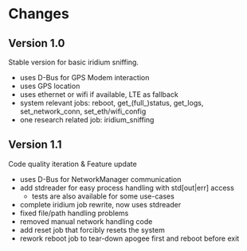 # Changes
## Version 1.0
Stable version for basic iridium sniffing.
- uses D-Bus for GPS Modem interaction
- uses GPS location
- uses ethernet or wifi if available, LTE as fallback
- system relevant jobs: reboot, get_(full_)status, get_logs, set_network_conn, set_eth/wifi_config
- one research related job: iridium_sniffing

## Version 1.1
Code quality iteration & Feature update
- uses D-Bus for NetworkManager communication
- add stdreader for easy process handling with std[out|err] access
  - tests are also available for some use-cases
- complete iridium job rewrite, now uses stdreader
- fixed file/path handling problems
- removed manual network handling code
- add reset job that forcibly resets the system
- rework reboot job to tear-down apogee first and reboot before exit

